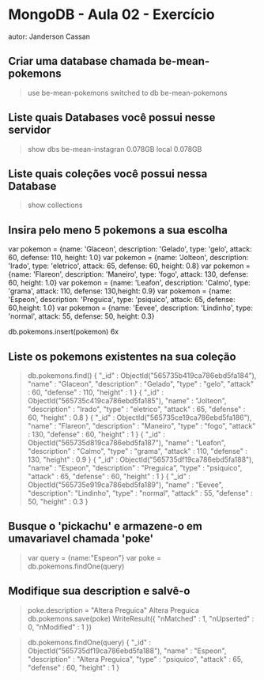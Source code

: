 # MongoDB - Aula 02 - Exercício
autor: Janderson Cassan

## Criar uma database chamada be-mean-pokemons
> use be-mean-pokemons
switched to db be-mean-pokemons
>

## Liste quais Databases você possui nesse servidor
> show dbs
be-mean-instagran  0.078GB
local              0.078GB
>

## Liste quais coleções você possui nessa Database
> show collections
>

## Insira pelo meno 5 pokemons a sua escolha
var pokemon = {name: 'Glaceon', description: 'Gelado', type: 'gelo', attack: 60, defense: 110, height: 1.0}
var pokemon = {name: 'Jolteon', description: 'Irado', type: 'eletrico', attack: 65, defense: 60, height: 0.8}
var pokemon = {name: 'Flareon', description: 'Maneiro', type: 'fogo', attack: 130,  defense: 60, height: 1.0}
var pokemon = {name: 'Leafon', description: 'Calmo', type: 'grama', attack: 110,  defense: 130,height: 0.9}
var pokemon = {name: 'Espeon', description: 'Preguica', type: 'psiquico', attack: 65,  defense: 60,height: 1.0}
var pokemon = {name: 'Eevee', description: 'Lindinho', type: 'normal', attack: 55, defense: 50, height: 0.3}

db.pokemons.insert(pokemon) 6x

## Liste os pokemons existentes na sua coleção
> db.pokemons.find()
{ 
	"_id" : ObjectId("565735b419ca786ebd5fa184"), 
	"name" : "Glaceon", 
	"description" : "Gelado", 
	"type" : "gelo", 
	"attack" : 60, 
	"defense" : 110, 
	"height" : 1 
}
{ 
	"_id" : ObjectId("565735c419ca786ebd5fa185"), 
	"name" : "Jolteon", 
	"description" : "Irado", 
	"type" : "eletrico", 
	"attack" : 65, 
	"defense" : 60, 
	"height" : 0.8
}
{ 
	"_id" : ObjectId("565735ce19ca786ebd5fa186"), 
	"name" : "Flareon", 
	"description" : "Maneiro", 
	"type" : "fogo", 
	"attack" : 130, 
	"defense" : 60, 
	"height" : 1 
}
{ 
	"_id" : ObjectId("565735d819ca786ebd5fa187"), 
	"name" : "Leafon", 
	"description" : "Calmo", 
	"type" : "grama", 
 	"attack" : 110, 
 	"defense" : 130,
 	"height" : 0.9 
 }
{ 
	"_id" : ObjectId("565735df19ca786ebd5fa188"), 
	"name" : "Espeon", 
	"description" : "Preguica", 
	"type" : "psiquico", 
	"attack" : 65, 
	"defense" : 60, 
	"height" : 1
}
{ 
	"_id" : ObjectId("565735e919ca786ebd5fa189"), 
	"name" : "Eevee", 
	"description": "Lindinho", 
	"type" : "normal", 
	"attack" : 55, 
	"defense" : 50, 
	"height" : 0.3 
}

## Busque o 'pickachu' e armazene-o em umavariavel chamada 'poke'
> var query = {name:"Espeon"}
> var poke = db.pokemons.findOne(query)

## Modifique sua description e salvê-o
> poke.description = "Altera Preguica"
Altera Preguica
> db.pokemons.save(poke)
WriteResult({ 
	"nMatched" : 1, 
	"nUpserted" : 0, 
	"nModified" : 1 
	})

> db.pokemons.findOne(query)
{
        "_id" : ObjectId("565735df19ca786ebd5fa188"),
        "name" : "Espeon",
        "description" : "Altera Preguica",
        "type" : "psiquico",
        "attack" : 65,
        "defense" : 60,
        "height" : 1
}
>

